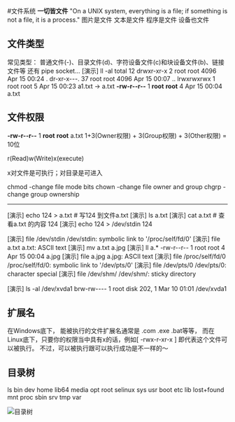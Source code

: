 #文件系统
**一切皆文件**
"On a UNIX system, everything is a file; if something is not a file, it is a process."
图片是文件
文本是文件
程序是文件
设备也文件

## 文件类型
常见类型： 普通文件(-)、目录文件(d)、字符设备文件(c)和块设备文件(b)、链接文件等
还有 pipe socket...
[演示] ll -al
total 12
drwxr-xr-x   2 root root 4096 Apr 15 00:24 .
dr-xr-x---. 37 root root 4096 Apr 15 00:07 ..
lrwxrwxrwx   1 root root    5 Apr 15 00:23 a1.txt -> a.txt
**-rw-r--r--**   1 **root** **root**    4 Apr 15 00:04 a.txt

## 文件权限
**-rw-r--r--**   1 **root** **root** a.txt
1+3(Owner权限) + 3(Group权限) + 3(Other权限) = 10位

r(Read)w(Write)x(execute)

x对文件是可执行；对目录是可进入

chmod  -change file mode bits
chown  -change file owner and group
chgrp  -change group ownership

----------------

[演示] echo 124 > a.txt # 写124 到文件a.txt
[演示] ls
a.txt
[演示] cat a.txt       # 查看a.txt 的内容
124
[演示] echo 124 > /dev/stdin
124

[演示] file /dev/stdin
/dev/stdin: symbolic link to '/proc/self/fd/0'
[演示] file a.txt
a.txt: ASCII text
[演示] mv a.txt a.jpg
[演示] ll a.*
-rw-r--r-- 1 root root 4 Apr 15 00:04 a.jpg
[演示] file a.jpg
a.jpg: ASCII text
[演示] file /proc/self/fd/0
/proc/self/fd/0: symbolic link to '/dev/pts/0'
[演示] file /dev/pts/0
/dev/pts/0: character special
[演示] file /dev/shm/
/dev/shm/: sticky directory

[演示] ls -al /dev/xvda1
brw-rw---- 1 root disk 202, 1 Mar 10 01:01 /dev/xvda1

## 扩展名
在Windows底下， 能被执行的文件扩展名通常是 .com .exe .bat等等，
而在Linux底下，只要你的权限当中具有x的话，例如[ -rwx-r-xr-x ] 
即代表这个文件可以被执行。
不过，可以被执行跟可以执行成功是不一样的～

## 目录树
ls 
bin   dev   home  lib64       media  opt   root  selinux  sys  usr
boot  etc   lib   lost+found  mnt    proc  sbin  srv      tmp  var


![目录树](http://tldp.org/LDP/intro-linux/html/images/FS-layout.png "目录树")

